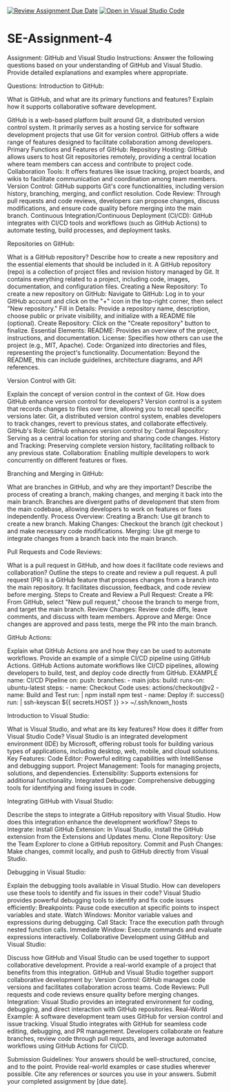 [![Review Assignment Due Date](https://classroom.github.com/assets/deadline-readme-button-22041afd0340ce965d47ae6ef1cefeee28c7c493a6346c4f15d667ab976d596c.svg)](https://classroom.github.com/a/GvXCZgfk)
[![Open in Visual Studio Code](https://classroom.github.com/assets/open-in-vscode-2e0aaae1b6195c2367325f4f02e2d04e9abb55f0b24a779b69b11b9e10269abc.svg)](https://classroom.github.com/online_ide?assignment_repo_id=15349705&assignment_repo_type=AssignmentRepo)
# SE-Assignment-4
Assignment: GitHub and Visual Studio
Instructions:
Answer the following questions based on your understanding of GitHub and Visual Studio. Provide detailed explanations and examples where appropriate.

Questions:
Introduction to GitHub:

What is GitHub, and what are its primary functions and features? Explain how it supports collaborative software development.

GitHub is a web-based platform built around Git, a distributed version control system. It primarily serves as a hosting service for software development projects that use Git for version control. GitHub offers a wide range of features designed to facilitate collaboration among developers.
Primary Functions and Features of GitHub:
Repository Hosting: GitHub allows users to host Git repositories remotely, providing a central location where team members can access and contribute to project code.
Collaboration Tools: It offers features like issue tracking, project boards, and wikis to facilitate communication and coordination among team members.
Version Control: GitHub supports Git's core functionalities, including version history, branching, merging, and conflict resolution.
Code Review: Through pull requests and code reviews, developers can propose changes, discuss modifications, and ensure code quality before merging into the main branch.
Continuous Integration/Continuous Deployment (CI/CD): GitHub integrates with CI/CD tools and workflows (such as GitHub Actions) to automate testing, build processes, and deployment tasks.

Repositories on GitHub:

What is a GitHub repository? Describe how to create a new repository and the essential elements that should be included in it.
A GitHub repository (repo) is a collection of project files and revision history managed by Git. It contains everything related to a project, including code, images, documentation, and configuration files.
Creating a New Repository:
To create a new repository on GitHub:
Navigate to GitHub: Log in to your GitHub account and click on the "+" icon in the top-right corner, then select "New repository."
Fill in Details: Provide a repository name, description, choose public or private visibility, and initialize with a README file (optional).
Create Repository: Click on the "Create repository" button to finalize.
Essential Elements:
README: Provides an overview of the project, instructions, and documentation.
License: Specifies how others can use the project (e.g., MIT, Apache).
Code: Organized into directories and files, representing the project's functionality.
Documentation: Beyond the README, this can include guidelines, architecture diagrams, and API references.

Version Control with Git:

Explain the concept of version control in the context of Git. How does GitHub enhance version control for developers?
Version control is a system that records changes to files over time, allowing you to recall specific versions later. Git, a distributed version control system, enables developers to track changes, revert to previous states, and collaborate effectively.
GitHub's Role:
GitHub enhances version control by:
Central Repository: Serving as a central location for storing and sharing code changes.
History and Tracking: Preserving complete version history, facilitating rollback to any previous state.
Collaboration: Enabling multiple developers to work concurrently on different features or fixes.

Branching and Merging in GitHub:

What are branches in GitHub, and why are they important? Describe the process of creating a branch, making changes, and merging it back into the main branch.
Branches are divergent paths of development that stem from the main codebase, allowing developers to work on features or fixes independently.
Process Overview:
Creating a Branch: Use git branch <branch-name> to create a new branch.
Making Changes: Checkout the branch (git checkout <branch-name>) and make necessary code modifications.
Merging: Use git merge <branch-name> to integrate changes from a branch back into the main branch.

Pull Requests and Code Reviews:

What is a pull request in GitHub, and how does it facilitate code reviews and collaboration? Outline the steps to create and review a pull request.
A pull request (PR) is a GitHub feature that proposes changes from a branch into the main repository. It facilitates discussion, feedback, and code review before merging.
Steps to Create and Review a Pull Request:
Create a PR: From GitHub, select "New pull request," choose the branch to merge from, and target the main branch.
Review Changes: Review code diffs, leave comments, and discuss with team members.
Approve and Merge: Once changes are approved and pass tests, merge the PR into the main branch.

GitHub Actions:

Explain what GitHub Actions are and how they can be used to automate workflows. Provide an example of a simple CI/CD pipeline using GitHub Actions.
GitHub Actions automate workflows like CI/CD pipelines, allowing developers to build, test, and deploy code directly from GitHub.
EXAMPLE
name: CI/CD Pipeline
on:
  push:
    branches:
      - main
jobs:
  build:
    runs-on: ubuntu-latest
    steps:
      - name: Checkout Code
        uses: actions/checkout@v2
      - name: Build and Test
        run: |
          npm install
          npm test
      - name: Deploy
        if: success()
        run: |
          ssh-keyscan ${{ secrets.HOST }} >> ~/.ssh/known_hosts
    
Introduction to Visual Studio:

What is Visual Studio, and what are its key features? How does it differ from Visual Studio Code?
Visual Studio is an integrated development environment (IDE) by Microsoft, offering robust tools for building various types of applications, including desktop, web, mobile, and cloud solutions.
Key Features:
Code Editor: Powerful editing capabilities with IntelliSense and debugging support.
Project Management: Tools for managing projects, solutions, and dependencies.
Extensibility: Supports extensions for additional functionality.
Integrated Debugger: Comprehensive debugging tools for identifying and fixing issues in code.

Integrating GitHub with Visual Studio:

Describe the steps to integrate a GitHub repository with Visual Studio. How does this integration enhance the development workflow?
Steps to Integrate:
Install GitHub Extension: In Visual Studio, install the GitHub extension from the Extensions and Updates menu.
Clone Repository: Use the Team Explorer to clone a GitHub repository.
Commit and Push Changes: Make changes, commit locally, and push to GitHub directly from Visual Studio.

Debugging in Visual Studio:

Explain the debugging tools available in Visual Studio. How can developers use these tools to identify and fix issues in their code?
Visual Studio provides powerful debugging tools to identify and fix code issues efficiently:
Breakpoints: Pause code execution at specific points to inspect variables and state.
Watch Windows: Monitor variable values and expressions during debugging.
Call Stack: Trace the execution path through nested function calls.
Immediate Window: Execute commands and evaluate expressions interactively.
Collaborative Development using GitHub and Visual Studio:

Discuss how GitHub and Visual Studio can be used together to support collaborative development. Provide a real-world example of a project that benefits from this integration.
GitHub and Visual Studio together support collaborative development by:
Version Control: GitHub manages code versions and facilitates collaboration across teams.
Code Reviews: Pull requests and code reviews ensure quality before merging changes.
Integration: Visual Studio provides an integrated environment for coding, debugging, and direct interaction with GitHub repositories.
Real-World Example:
A software development team uses GitHub for version control and issue tracking. Visual Studio integrates with GitHub for seamless code editing, debugging, and PR management. Developers collaborate on feature branches, review code through pull requests, and leverage automated workflows using GitHub Actions for CI/CD.

Submission Guidelines:
Your answers should be well-structured, concise, and to the point.
Provide real-world examples or case studies wherever possible.
Cite any references or sources you use in your answers.
Submit your completed assignment by [due date].
